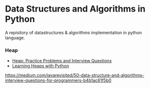 # Data Structures and Algorithms in Python
A repisitory of datastructures &amp; algorithms implementation in python language.


### Heap
- [Heap: Practice Problems and Interview Questions](https://medium.com/techie-delight/heap-practice-problems-and-interview-questions-b678ff3b694c)
- [Learning Heaps with Python](https://medium.com/@kumaraswanth/learning-heaps-with-python-2a8b8cc734f8)

https://medium.com/javarevisited/50-data-structure-and-algorithms-interview-questions-for-programmers-b4b1ac61f5b0

